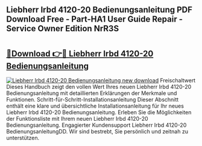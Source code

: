 ## Liebherr Irbd 4120-20 Bedienungsanleitung PDF Download Free - Part-HA1 User Guide Repair - Service Owner Edition NrR3S

# <h2><a href="http://df5q2qi.blite.top/?on=Liebherr+Irbd+4120-20+Bedienungsanleitung">🔗Download 👉🔴 Liebherr Irbd 4120-20 Bedienungsanleitung</a></h2>

[![Liebherr Irbd 4120-20 Bedienungsanleitung new download](https://i.imgur.com/lujVjoI.png)](http://df5q2qi.blite.top/?on=Liebherr+Irbd+4120-20+Bedienungsanleitung)
Freischaltwert Dieses Handbuch zeigt den vollen Wert Ihres neuen Liebherr Irbd 4120-20 Bedienungsanleitung mit detaillierten Erklärungen der Merkmale und Funktionen. Schritt-für-Schritt-Installationsanleitung Dieser Abschnitt enthält eine klare und übersichtliche Installationsanleitung für Ihr neues Liebherr Irbd 4120-20 Bedienungsanleitung. Erleben Sie die Möglichkeiten der Funktionsliste mit Ihrem neuen Liebherr Irbd 4120-20 Bedienungsanleitung. Engagierter Kundensupport Liebherr Irbd 4120-20 BedienungsanleitungDD. Wir sind bestrebt, Sie persönlich und zeitnah zu unterstützen.
